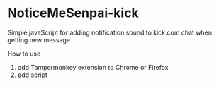 # NoticeMeSenpai-kick
Simple javaScript for adding notification sound to kick.com chat when getting new message

How to use
1. add Tampermonkey extension to Chrome or Firefox
2. add script
